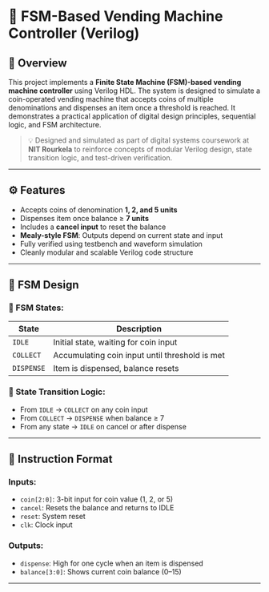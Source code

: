 # 🛒 FSM-Based Vending Machine Controller (Verilog)

## 📌 Overview

This project implements a **Finite State Machine (FSM)-based vending machine controller** using Verilog HDL. The system is designed to simulate a coin-operated vending machine that accepts coins of multiple denominations and dispenses an item once a threshold is reached. It demonstrates a practical application of digital design principles, sequential logic, and FSM architecture.

> 💡 Designed and simulated as part of digital systems coursework at **NIT Rourkela** to reinforce concepts of modular Verilog design, state transition logic, and test-driven verification.

---

## ⚙️ Features

- Accepts coins of denomination **1, 2, and 5 units**
- Dispenses item once balance ≥ **7 units**
- Includes a **cancel input** to reset the balance
- **Mealy-style FSM**: Outputs depend on current state and input
- Fully verified using testbench and waveform simulation
- Cleanly modular and scalable Verilog code structure

---

## 🧠 FSM Design

### 🔄 FSM States:

| State      | Description                                      |
|------------|--------------------------------------------------|
| `IDLE`     | Initial state, waiting for coin input            |
| `COLLECT`  | Accumulating coin input until threshold is met   |
| `DISPENSE` | Item is dispensed, balance resets                |

### 🚦 State Transition Logic:

- From `IDLE` → `COLLECT` on any coin input
- From `COLLECT` → `DISPENSE` when balance ≥ 7
- From any state → `IDLE` on cancel or after dispense



---

## 📜 Instruction Format

### Inputs:
- `coin[2:0]`: 3-bit input for coin value (1, 2, or 5)
- `cancel`: Resets the balance and returns to IDLE
- `reset`: System reset
- `clk`: Clock input

### Outputs:
- `dispense`: High for one cycle when an item is dispensed
- `balance[3:0]`: Shows current coin balance (0–15)

---


